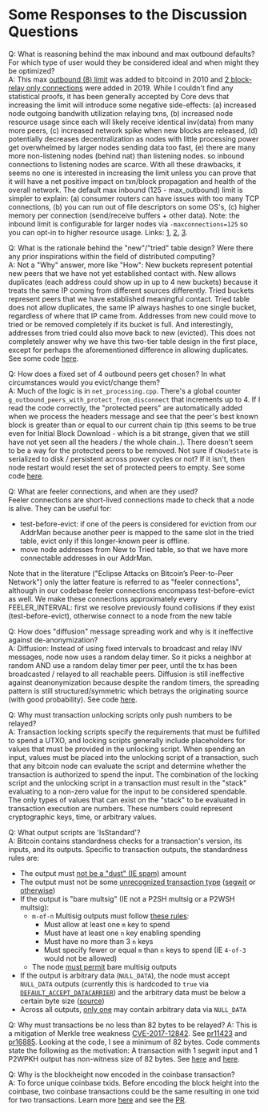 # Some Responses to the Discussion Questions

Q: What is reasoning behind the max inbound and max outbound defaults? For which type of user would they be considered ideal and when might they be optimized?  
A: This max [outbound (8) limit](https://github.com/bitcoin/bitcoin/commit/94cfec07fd302c9ff9b6a80c47418d4fe56596ae) was added to bitcoind in 2010 and [2 block-relay only connections](https://github.com/bitcoin/bitcoin/pull/15759) were added in 2019. While I couldn't find any statistical proofs, it has been generally accepted by Core devs that increasing the limit will introduce some negative side-effects: (a) increased node outgoing bandwith utilization relaying txns, (b) increased node resource usage since each will likely receive identical inv(data) from many more peers, (c) increased network spike when new blocks are released, (d) potentially decreases decentralization as nodes with little processing power get overwhelmed by larger nodes sending data too fast, (e) there are many more non-listening nodes (behind nat) than listening nodes. so inbound connections to listening nodes are scarce. With all these drawbacks, it seems no one is interested in increasing the limit unless you can prove that it will have a net positive impact on txn/block propagation and health of the overall network. The default max inbound (125 - max_outbound) limit is simpler to explain: (a) consumer routers can have issues with too many TCP connections, (b) you can run out of file descriptors on some OS's, (c) higher memory per connection (send/receive buffers + other data). Note: the inbound limit is configurable for larger nodes via `-maxconnections=125` so you can opt-in to higher resource usage. Links: [1](https://github.com/bitcoin/bitcoin/pull/6014#issuecomment-93185470), [2](https://github.com/bitcoin/bitcoin/issues/9217#issuecomment-262825152), [3](https://github.com/bitcoin/bitcoin/pull/4687#discussion_r17206235).

Q: What is the rationale behind the "new"/"tried" table design? Were there any prior inspirations within the field of distributed computing?  
A: Not a "Why" answer, more like "How": New buckets represent potential new peers that we have not yet established contact with. New allows duplicates (each address could show up in up to 4 new buckets) because it treats the same IP coming from different sources differently. Tried buckets represent peers that we have established meaningful contact. Tried table does not allow duplicates, the same IP always hashes to one single bucket, regardless of where that IP came from. Addresses from new could move to tried or be removed completely if its bucket is full. And interestingly, addresses from tried could also move back to new (evicted). This does not completely answer why we have this two-tier table design in the first place, except for perhaps the aforementioned difference in allowing duplicates. See some code [here](https://github.com/bitcoin/bitcoin/pull/787).

Q: How does a fixed set of 4 outbound peers get chosen? In what circumstances would you evict/change them?  
A: Much of the logic is in `net_processing.cpp`. There's a global counter `g_outbound_peers_with_protect_from_disconnect` that increments up to 4. If I read the code correctly, the "protected peers" are automatically added when we process the headers message and see that the peer's best known block is greater than or equal to our current chain tip (this seems to be true even for Initial Block Download - which is a bit strange, given that we still have not yet seen all the headers / the whole chain..). There doesn't seem to be a way for the protected peers to be removed. Not sure if `CNodeState` is serialized to disk / persistent across power cycles or not? If it isn't, then node restart would reset the set of protected peers to empty. See some code [here](https://github.com/bitcoin/bitcoin/blob/master/src/net_processing.cpp#L1755).

Q: What are feeler connections, and when are they used?  
Feeler connections are short-lived connections made to check that a node is alive. They can be useful for:
  - test-before-evict: if one of the peers is considered for eviction from our AddrMan because another peer is mapped to the same slot in the tried table, evict only if this longer-known peer is offline.
  - move node addresses from New to Tried table, so that we have more connectable addresses in our AddrMan.

Note that in the literature ("Eclipse Attacks on Bitcoin’s Peer-to-Peer Network") only the latter feature is referred to as "feeler connections", although in our codebase feeler connections encompass test-before-evict as well. We make these connections approximately every FEELER_INTERVAL: first we resolve previously found collisions if they exist (test-before-evict), otherwise connect to a node from the new table

Q: How does "diffusion" message spreading work and why is it ineffective against de-anonymization?  
A: Diffusion: Instead of using fixed intervals to broadcast and relay INV messages, node now uses a random delay timer. So it picks a neighbor at random AND use a random delay timer per peer, until the tx has been broadcasted / relayed to all reachable peers. Diffusion is still ineffective against deanonymization because despite the random timers, the spreading pattern is still structured/symmetric which betrays the originating source (with good probability). See code [here](https://github.com/bitcoin/bitcoin/commit/5400ef6bcb9d243b2b21697775aa6491115420f3).

Q: Why must transaction unlocking scripts only push numbers to be relayed?  
A: Transaction locking scripts specify the requirements that must be fulfilled to spend a UTXO, and locking scripts generally include placeholders for values that must be provided in the unlocking script. When spending an input, values must be placed into the unlocking script of a transaction, such that any bitcoin node can evaluate the script and determine whether the transaction is authorized to spend the input. The combination of the locking script and the unlocking script in a transaction must result in the "stack" evaluating to a non-zero value for the input to be considered spendable. The only types of values that can exist on the "stack" to be evaluated in transaction execution are numbers. These numbers could represent cryptographic keys, time, or arbitrary values.

Q: What output scripts are 'IsStandard'?  
A: Bitcoin contains standardness checks for a transaction's version, its inputs, and its outputs. Specific to transaction outputs, the standardness rules are:

- The output must [not be a "dust" (IE spam)](https://github.com/bitcoin/bitcoin/blob/fa0074e2d82928016a43ca408717154a1c70a4db/src/policy/policy.cpp#L126) amount
- The output must not be some [unrecognized transaction type](https://github.com/bitcoin/bitcoin/blob/fa0074e2d82928016a43ca408717154a1c70a4db/src/policy/policy.cpp#L58) ([segwit](https://github.com/bitcoin/bitcoin/blob/fa0074e2d82928016a43ca408717154a1c70a4db/src/script/standard.cpp#L144) or [otherwise](https://github.com/bitcoin/bitcoin/blob/fa0074e2d82928016a43ca408717154a1c70a4db/src/script/standard.cpp#L177))
- If the output is "bare multsig" (IE not a P2SH multsig or a P2WSH multsig):
    - `m-of-n` Multisig outputs must follow [these rules](https://github.com/bitcoin/bitcoin/blob/fa0074e2d82928016a43ca408717154a1c70a4db/src/policy/policy.cpp#L60):
        - Must allow at least one `m` key to spend
        - Must have at least one `n` key enabling spending
        - Must have no more than 3 `n` keys
        - Must specify fewer or equal `m` than `n` keys to spend (IE `4-of-3` would not be allowed)
    - The node [must permit](https://github.com/bitcoin/bitcoin/blob/fa0074e2d82928016a43ca408717154a1c70a4db/src/policy/policy.cpp#L123) bare multisig outputs
- If the output is arbitrary data (`NULL_DATA`), the node must accept `NULL_DATA` outputs (currently this is hardcoded to `true` via [`DEFAULT_ACCEPT_DATACARRIER`](https://github.com/bitcoin/bitcoin/blob/bd6af53e1f8ec9d25cedf0bf36c98b99a8d88774/src/script/standard.h#L15)) and the arbitrary data must be below a certain byte size ([source](https://github.com/bitcoin/bitcoin/blob/fa0074e2d82928016a43ca408717154a1c70a4db/src/policy/policy.cpp#L68))
- Across all outputs, [only one](https://github.com/bitcoin/bitcoin/blob/fa0074e2d82928016a43ca408717154a1c70a4db/src/policy/policy.cpp#L133) may contain arbitrary data via `NULL_DATA`

Q: Why must transactions be no less than 82 bytes to be relayed?
A: This is a mitigation of Merkle tree weakness [CVE-2017-12842](https://bitcointechweekly.com/front/cve-2017-12842-leaf-node-weakness-trusted-merkle-tree-depth-for-safe-tx-inclusion-proofs-without-a-soft-fork/). See [pr11423](https://github.com/bitcoin/bitcoin/pull/11423) and [pr16885](https://github.com/bitcoin/bitcoin/pull/16885).
Looking at the code, I see a minimum of 82 bytes. Code comments state the following as the motivation: A transaction with 1 segwit input and 1 P2WPKH output has non-witness size of 82 bytes. See [here](https://github.com/bitcoin/bitcoin/blob/v0.21.0/src/policy/policy.h#L25-L26) and [here](https://github.com/bitcoin/bitcoin/blob/v0.21.0/src/validation.cpp#L585-L590).

Q: Why is the blockheight now encoded in the coinbase transaction?  
A: To force unique coinbase txids. Before encoding the block height into the coinbase, two coinbase transactions could be the same resulting in one txid for two transactions. Learn more [here](https://learnmeabitcoin.com/glossary/txid#footnote-unique-txids) and see the [PR](https://github.com/bitcoin/bitcoin/pull/1526).
